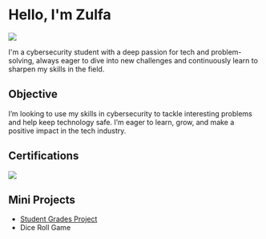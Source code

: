 # Hello, I'm Zulfa
<a href="https://linkedin.com/in/zulfa-faizer-/"><img src="https://img.shields.io/badge/-LinkedIn-0072b1?&style=for-the-badge&logo=linkedin&logoColor=white" /></a>

I'm a cybersecurity student with a deep passion for tech and problem-solving, always eager to dive into new challenges and continuously learn to sharpen my skills in the field.

## Objective

I’m looking to use my skills in cybersecurity to tackle interesting problems and help keep technology safe. I’m eager to learn, grow, and make a positive impact in the tech industry.

## Certifications
<div>
<img src="https://img.shields.io/badge/-Introduction%20to%20Cybersecurity-004B87?&style=for-the-badge&logo=Cisco&logoColor=white" />
</div>

## Mini Projects
- [Student Grades Project](https://github.com/Zulfa1212/student-grades-project)
-  Dice Roll Game
